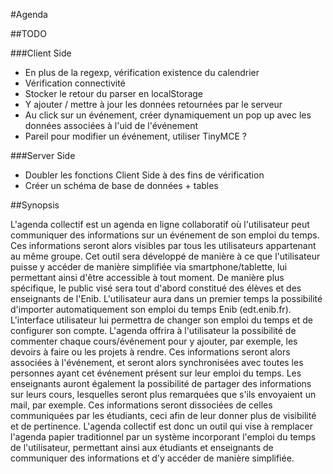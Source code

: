 #Agenda

##TODO

###Client Side

* En plus de la regexp, vérification existence du calendrier
* Vérification connectivité
* Stocker le retour du parser en localStorage
* Y ajouter / mettre à jour les données retournées par le serveur
* Au click sur un événement, créer dynamiquement un pop up avec les données associées à l'uid de l'événement
* Pareil pour modifier un événement, utiliser TinyMCE ?

###Server Side

* Doubler les fonctions Client Side à des fins de vérification
* Créer un schéma de base de données + tables

##Synopsis

L'agenda collectif est un agenda en ligne collaboratif où l'utilisateur 
peut communiquer des informations sur un événement de son emploi du 
temps. Ces informations seront alors visibles par tous les utilisateurs 
appartenant au même groupe.
Cet outil sera développé de manière à ce que l'utilisateur puisse y 
accéder de manière simplifiée via smartphone/tablette, lui permettant ainsi 
d'être accessible à tout moment.
De manière plus spécifique, le public visé sera tout d'abord constitué 
des élèves et des enseignants de l'Enib. L'utilisateur aura dans un premier 
temps la possibilité d'importer automatiquement son emploi du temps Enib
(edt.enib.fr). L'interface utilisateur lui permettra de changer son emploi du 
temps et de configurer son compte. L'agenda offrira à l'utilisateur la 
possibilité de commenter chaque cours/événement pour y ajouter, par 
exemple, les devoirs à faire ou les projets à rendre. Ces informations seront 
alors associées à l'événement, et seront alors synchronisées avec toutes les 
personnes ayant cet événement présent sur leur emploi du temps.
Les enseignants auront également la possibilité de partager des 
informations sur leurs cours, lesquelles seront plus remarquées que s'ils 
envoyaient un mail, par exemple. Ces informations seront dissociées de 
celles communiquées par les étudiants, ceci afin de leur donner plus de 
visibilité et de pertinence.
L'agenda collectif est donc un outil qui vise à remplacer l'agenda 
papier traditionnel par un système incorporant l'emploi du temps de 
l'utilisateur, permettant ainsi aux étudiants et enseignants de communiquer
des informations et d'y accéder de manière simplifiée.

